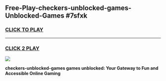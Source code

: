 
## Free-Play-checkers-unblocked-games-Unblocked-Games #7sfxk
<h3>
<a href="https://news.freeplayer.one?title=checkers-unblocked-games&ref=8M">CLICK TO PLAY</a></h3>
<hr>

<h3>
<a href="https://news.freeplayer.one?title=checkers-unblocked-games&ref=8M">CLICK 2 PLAY</a>
  
</h3>

<a href="https://news.freeplayer.one?title=checkers-unblocked-games&ref=8M"><img src="https://clearcache.store/games.png"></a>


**checkers-unblocked-games games unblocked: Your Gateway to Fun and Accessible Online Gaming**

